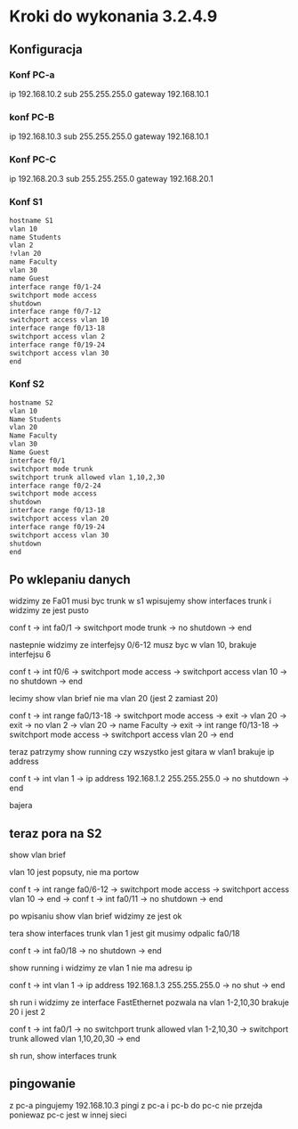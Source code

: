 # Kroki do wykonania 3.2.4.9

## Konfiguracja

### Konf PC-a

ip 192.168.10.2
sub 255.255.255.0
gateway 192.168.10.1

### konf PC-B

ip 192.168.10.3
sub 255.255.255.0
gateway 192.168.10.1

### Konf PC-C

ip 192.168.20.3
sub 255.255.255.0
gateway 192.168.20.1

### Konf S1

```txt
hostname S1
vlan 10
name Students
vlan 2
!vlan 20
name Faculty
vlan 30
name Guest
interface range f0/1-24
switchport mode access
shutdown
interface range f0/7-12
switchport access vlan 10
interface range f0/13-18
switchport access vlan 2
interface range f0/19-24
switchport access vlan 30
end
```

### Konf S2

```txt
hostname S2
vlan 10
Name Students
vlan 20
Name Faculty
vlan 30
Name Guest
interface f0/1
switchport mode trunk
switchport trunk allowed vlan 1,10,2,30
interface range f0/2-24
switchport mode access
shutdown
interface range f0/13-18
switchport access vlan 20
interface range f0/19-24
switchport access vlan 30
shutdown
end
```

## Po wklepaniu danych

widzimy ze Fa01 musi byc trunk
w s1 wpisujemy show interfaces trunk i widzimy ze jest pusto

conf t -> int fa0/1 -> switchport mode trunk -> no shutdown ->  end

nastepnie widzimy ze interfejsy 0/6-12 musz byc w vlan 10, brakuje interfejsu 6

conf t -> int f0/6 -> switchport mode access -> switchport access vlan 10 -> no shutdown -> end

lecimy show vlan brief
nie ma vlan 20 (jest 2 zamiast 20)

conf t -> int range fa0/13-18 -> switchport mode access -> exit -> vlan 20 -> exit -> no vlan 2 -> vlan 20 -> name Faculty -> exit -> int range f0/13-18 -> switchport mode access -> switchport access vlan 20 -> end

teraz patrzymy show running czy wszystko jest gitara
w vlan1 brakuje ip address

conf t -> int vlan 1 -> ip address 192.168.1.2 255.255.255.0 -> no shutdown -> end

bajera

## teraz pora na S2

show vlan brief

vlan 10 jest popsuty, nie ma portow

conf t -> int range fa0/6-12 -> switchport mode access -> switchport access vlan 10 -> end -> conf t -> int fa0/11 -> no shutdown -> end

po wpisaniu show vlan brief widzimy ze jest ok

tera show interfaces trunk
vlan 1 jest git
musimy odpalic fa0/18

conf t -> int fa0/18 -> no shutdown -> end

show running i widzimy ze vlan 1 nie ma adresu ip

conf t -> int vlan 1 -> ip address 192.168.1.3 255.255.255.0 -> no shut -> end

sh run i widzimy ze interface FastEthernet pozwala na vlan 1-2,10,30 brakuje 20 i jest 2

conf t -> int fa0/1 -> no switchport trunk allowed vlan 1-2,10,30 -> switchport trunk allowed vlan 1,10,20,30 -> end

sh run, show interfaces trunk

## pingowanie

z pc-a pingujemy 192.168.10.3
pingi z pc-a i pc-b do pc-c nie przejda poniewaz pc-c jest w innej sieci
